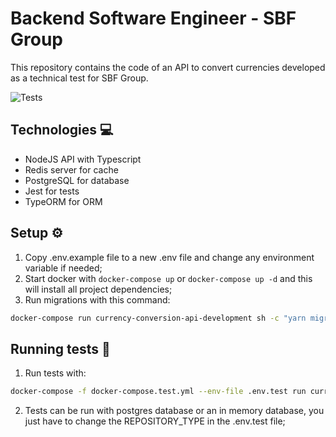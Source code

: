 # Backend Software Engineer - SBF Group

This repository contains the code of an API to convert currencies developed as a technical test for SBF Group.

![Tests](https://github.com/RaphaelBatagini/eng-gruposbf-backend-typescript/actions/workflows/test.yml/badge.svg?branch=main)

## Technologies :computer:

- NodeJS API with Typescript
- Redis server for cache
- PostgreSQL for database
- Jest for tests
- TypeORM for ORM

## Setup :gear:

1. Copy .env.example file to a new .env file and change any environment variable if needed;
2. Start docker with `docker-compose up` or `docker-compose up -d` and this will install all project dependencies;
3. Run migrations with this command:
```sh
docker-compose run currency-conversion-api-development sh -c "yarn migration:run"
```

## Running tests :test_tube:
1. Run tests with:
```sh
docker-compose -f docker-compose.test.yml --env-file .env.test run currency-conversion-api-test
```

2. Tests can be run with postgres database or an in memory database, you just have to change the REPOSITORY_TYPE in the .env.test file;

